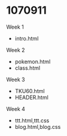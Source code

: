 # 1070911

Week 1
* intro.html

Week 2
* pokemon.html
* class.html

Week 3
* TKU60.html
* HEADER.html

Week 4
* ttt.html,ttt.css
* blog.html,blog.css